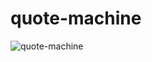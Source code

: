 # quote-machine

![quote-machine](https://github.com/julidsa/quote-machine/assets/81595321/d3548a7a-50e2-4c26-a0a7-4d92942348d7)
